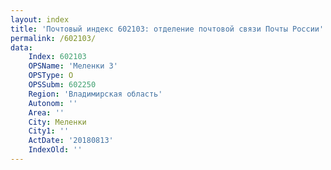```yaml
---
layout: index
title: 'Почтовый индекс 602103: отделение почтовой связи Почты России'
permalink: /602103/
data:
    Index: 602103
    OPSName: 'Меленки 3'
    OPSType: О
    OPSSubm: 602250
    Region: 'Владимирская область'
    Autonom: ''
    Area: ''
    City: Меленки
    City1: ''
    ActDate: '20180813'
    IndexOld: ''
---
```

